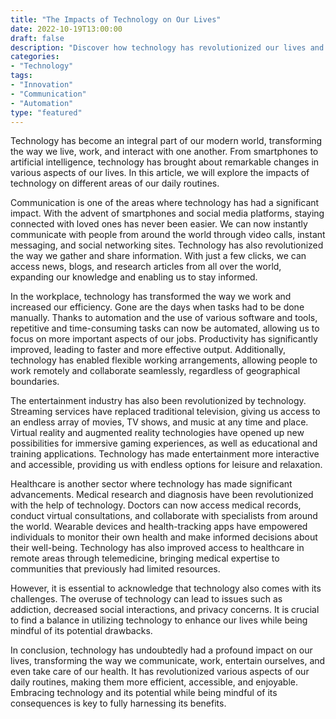 ```yaml
---
title: "The Impacts of Technology on Our Lives"
date: 2022-10-19T13:00:00
draft: false
description: "Discover how technology has revolutionized our lives and explore its various impacts on different aspects of our daily routines."
categories:
- "Technology"
tags:
- "Innovation"
- "Communication"
- "Automation"
type: "featured"
---
```


Technology has become an integral part of our modern world, transforming the way we live, work, and interact with one another. From smartphones to artificial intelligence, technology has brought about remarkable changes in various aspects of our lives. In this article, we will explore the impacts of technology on different areas of our daily routines.

Communication is one of the areas where technology has had a significant impact. With the advent of smartphones and social media platforms, staying connected with loved ones has never been easier. We can now instantly communicate with people from around the world through video calls, instant messaging, and social networking sites. Technology has also revolutionized the way we gather and share information. With just a few clicks, we can access news, blogs, and research articles from all over the world, expanding our knowledge and enabling us to stay informed.

In the workplace, technology has transformed the way we work and increased our efficiency. Gone are the days when tasks had to be done manually. Thanks to automation and the use of various software and tools, repetitive and time-consuming tasks can now be automated, allowing us to focus on more important aspects of our jobs. Productivity has significantly improved, leading to faster and more effective output. Additionally, technology has enabled flexible working arrangements, allowing people to work remotely and collaborate seamlessly, regardless of geographical boundaries.

The entertainment industry has also been revolutionized by technology. Streaming services have replaced traditional television, giving us access to an endless array of movies, TV shows, and music at any time and place. Virtual reality and augmented reality technologies have opened up new possibilities for immersive gaming experiences, as well as educational and training applications. Technology has made entertainment more interactive and accessible, providing us with endless options for leisure and relaxation.

Healthcare is another sector where technology has made significant advancements. Medical research and diagnosis have been revolutionized with the help of technology. Doctors can now access medical records, conduct virtual consultations, and collaborate with specialists from around the world. Wearable devices and health-tracking apps have empowered individuals to monitor their own health and make informed decisions about their well-being. Technology has also improved access to healthcare in remote areas through telemedicine, bringing medical expertise to communities that previously had limited resources.

However, it is essential to acknowledge that technology also comes with its challenges. The overuse of technology can lead to issues such as addiction, decreased social interactions, and privacy concerns. It is crucial to find a balance in utilizing technology to enhance our lives while being mindful of its potential drawbacks.

In conclusion, technology has undoubtedly had a profound impact on our lives, transforming the way we communicate, work, entertain ourselves, and even take care of our health. It has revolutionized various aspects of our daily routines, making them more efficient, accessible, and enjoyable. Embracing technology and its potential while being mindful of its consequences is key to fully harnessing its benefits.
